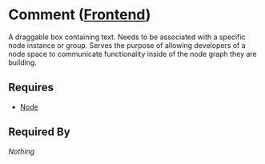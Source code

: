# Comment ([Frontend](../../frontend.md))

A draggable box containing text. Needs to be associated with a specific node instance or group. Serves the purpose of allowing developers of a node space to communicate functionality inside of the node graph they are building.

## Requires

- [Node](../nodes/node.md)

## Required By

*Nothing*

